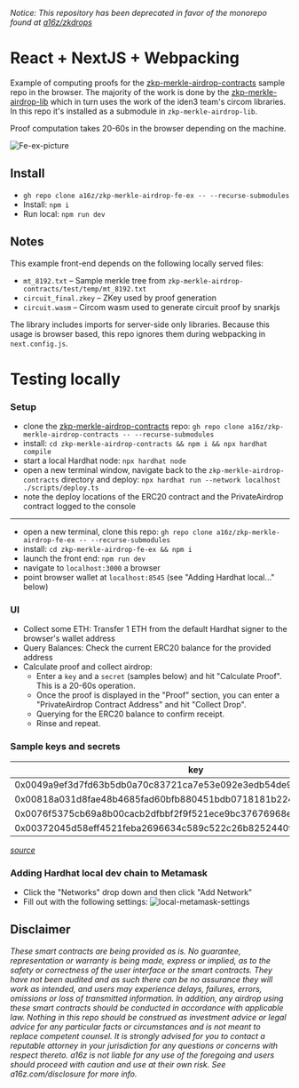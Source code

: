 *Notice: This repository has been deprecated in favor of the monorepo found at [a16z/zkdrops](github.com/a16z/zkdrops)*

# React + NextJS + Webpacking
Example of computing proofs for the [zkp-merkle-airdrop-contracts](https://github.com/a16z/zkp-merkle-airdrop-contracts) sample repo in the browser. The majority of the work is done by the [zkp-merkle-airdrop-lib](https://github.com/a16z/zkp-merkle-airdrop-lib) which in turn uses the work of the iden3 team's circom libraries. In this repo it's installed as a submodule in `zkp-merkle-airdrop-lib`.

Proof computation takes 20-60s in the browser depending on the machine.

![Fe-ex-picture](FE-EX.png)

## Install 
- `gh repo clone a16z/zkp-merkle-airdrop-fe-ex -- --recurse-submodules`
- Install: `npm i`
- Run local: `npm run dev`

## Notes
This example front-end depends on the following locally served files:
- `mt_8192.txt` – Sample merkle tree from `zkp-merkle-airdrop-contracts/test/temp/mt_8192.txt`
- `circuit_final.zkey` – ZKey used by proof generation
- `circuit.wasm` – Circom wasm used to generate circuit proof by snarkjs

The library includes imports for server-side only libraries. Because this usage is browser based, this repo ignores them during webpacking in `next.config.js`.

# Testing locally
### Setup
- clone the [zkp-merkle-airdrop-contracts](https://github.com/a16z/zkp-merkle-airdrop-contracts) repo: `gh repo clone a16z/zkp-merkle-airdrop-contracts -- --recurse-submodules`
- install: `cd zkp-merkle-airdrop-contracts && npm i && npx hardhat compile` 
- start a local Hardhat node: `npx hardhat node`
- open a new terminal window, navigate back to the `zkp-merkle-airdrop-contracts` directory and deploy: `npx hardhat run --network localhost ./scripts/deploy.ts` 
- note the deploy locations of the ERC20 contract and the PrivateAirdrop contract logged to the console
---
- open a new terminal, clone this repo: `gh repo clone a16z/zkp-merkle-airdrop-fe-ex -- --recurse-submodules`
- install: `cd zkp-merkle-airdrop-fe-ex && npm i`
- launch the front end: `npm run dev`
- navigate to `localhost:3000` a browser 
- point browser wallet at `localhost:8545` (see "Adding Hardhat local..." below)

### UI
- Collect some ETH: Transfer 1 ETH from the default Hardhat signer to the browser's wallet address
- Query Balances: Check the current ERC20 balance for the provided address
- Calculate proof and collect airdrop:
    - Enter a `key` and a `secret` (samples below) and hit "Calculate Proof". This is a 20-60s operation.
    - Once the proof is displayed in the "Proof" section, you can enter a "PrivateAirdrop Contract Address" and hit "Collect Drop". 
    - Querying for the ERC20 balance to confirm receipt.
    - Rinse and repeat.

### Sample keys and secrets 
| key | secret |
| --- | --- |
| 0x0049a9ef3d7fd63b5db0a70c83721ca7e53e092e3edb54de90b07e3e069258fc | 0x003dbe3ecc58da8d8f530d24733846a794fc1047d58ab81fe2dfb240bbc2e994 |
| 0x00818a031d8fae48b4685fad60bfb880451bdb0718181b224e45b27b9cd21dd6 | 0x002966f64f1829eaefa9971f07294364c9ec106b4381ab373356e6ae16897c61 |
| 0x0076f5375cb69a8b00cacb2dfbbf2f9f521ece9bc37676968e403e3aa42d283c | 0x00284cddbdb17bca11bd55822cda81e28d91f8c0fc021fb1d82d32ca93b2488b |
| 0x00372045d58eff4521feba2696634c589c522c26b8252440fdc05588b36b0b9d | 0x00d5940fd9784bbfd8e69760cd8d7f469f685e1acddc1156d8d9910a8a5fd72c |

*[source](https://github.com/a16z/zkp-merkle-airdrop-contracts/blob/master/test/temp/mt_keys_8192.csv)*

### Adding Hardhat local dev chain to Metamask
- Click the "Networks" drop down and then click "Add Network"
- Fill out with the following settings:
![local-metamask-settings](local-metamask-settings.png)

## Disclaimer
_These smart contracts are being provided as is. No guarantee, representation or warranty is being made, express or implied, as to the safety or correctness of the user interface or the smart contracts. They have not been audited and as such there can be no assurance they will work as intended, and users may experience delays, failures, errors, omissions or loss of transmitted information. In addition, any airdrop using these smart contracts should be conducted in accordance with applicable law. Nothing in this repo should be construed as investment advice or legal advice for any particular facts or circumstances and is not meant to replace competent counsel. It is strongly advised for you to contact a reputable attorney in your jurisdiction for any questions or concerns with respect thereto.  a16z is not liable for any use of the foregoing and users should proceed with caution and use at their own risk. See a16z.com/disclosure for more info._
